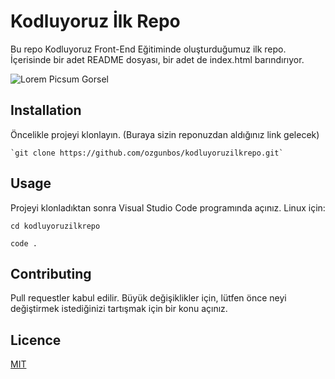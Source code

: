 # Kodluyoruz İlk Repo

Bu repo Kodluyoruz Front-End Eğitiminde oluşturduğumuz ilk repo. İçerisinde bir adet README dosyası, bir adet de index.html barındırıyor.





![Lorem Picsum Gorsel](https://camo.githubusercontent.com/facbb00dfb7301082c80099521d9d6164bb84258d3867e11596f7be39b8c7a21/68747470733a2f2f692e68697a6c69726573696d2e636f6d2f3935323435627a2e6a7067)



## Installation

Öncelikle projeyi klonlayın. (Buraya sizin reponuzdan aldığınız link gelecek)



```
`git clone https://github.com/ozgunbos/kodluyoruzilkrepo.git`
```

## Usage

Projeyi klonladıktan sonra Visual Studio Code programında açınız. Linux için:



```
cd kodluyoruzilkrepo

code . 
```



## Contributing

Pull requestler kabul edilir. Büyük değişiklikler için, lütfen önce neyi değiştirmek istediğinizi tartışmak için bir konu açınız.



## Licence

[MIT](https://github.com/ozgunbos/kodluyoruzilkrepo/blob/main/LICENSE)

